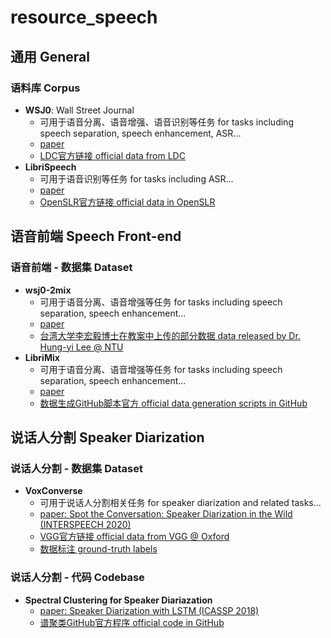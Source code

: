 # resource_speech

## 通用 General

### 语料库 Corpus

* **WSJ0**: Wall Street Journal
    * 可用于语音分离、语音增强、语音识别等任务 for tasks including speech separation, speech enhancement, ASR...
    * [paper](https://dl.acm.org/doi/pdf/10.3115/1075527.1075614)
    * [LDC官方链接 official data from LDC](https://catalog.ldc.upenn.edu/LDC93S6A)
* **LibriSpeech**
    * 可用于语音识别等任务 for tasks including ASR...
    * [paper](https://www.danielpovey.com/files/2015_icassp_librispeech.pdf)
    * [OpenSLR官方链接 official data in OpenSLR](https://www.openslr.org/12/)

## 语音前端 Speech Front-end

### 语音前端 - 数据集 Dataset
* **wsj0-2mix**
    * 可用于语音分离、语音增强等任务 for tasks including speech separation, speech enhancement...
    * [paper](https://arxiv.org/abs/1508.04306)
    * [台湾大学李宏毅博士在教案中上传的部分数据 data released by Dr. Hung-yi Lee @ NTU](https://docs.google.com/presentation/d/1lskmHkti5tJjRvrl03mhuh_aMwfGA4M2Heayk5hL054/edit#slide=id.g80fe64a690_0_75)
* **LibriMix**
    * 可用于语音分离、语音增强等任务 for tasks including speech separation, speech enhancement... 
    * [paper](https://arxiv.org/abs/2005.11262)
    * [数据生成GitHub脚本官方 official data generation scripts in GitHub](https://github.com/JorisCos/LibriMix)

## 说话人分割 Speaker Diarization

### 说话人分割 - 数据集 Dataset
* **VoxConverse**
    * 可用于说话人分割相关任务 for speaker diarization and related tasks...
    * [paper: Spot the Conversation: Speaker Diarization in the Wild (INTERSPEECH 2020)](https://arxiv.org/abs/2007.01216)
    * [VGG官方链接 official data from VGG @ Oxford](https://www.robots.ox.ac.uk/~vgg/data/voxconverse/index.html)
    * [数据标注 ground-truth labels](https://github.com/joonson/voxconverse)

### 说话人分割 - 代码 Codebase
* **Spectral Clustering for Speaker Diariazation**
    * [paper: Speaker Diarization with LSTM (ICASSP 2018)](https://google.github.io/speaker-id/publications/LstmDiarization/)
    * [谱聚类GitHub官方程序 official code in GitHub](https://github.com/wq2012/SpectralCluster)


